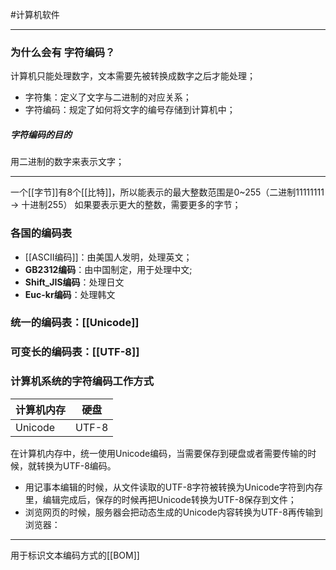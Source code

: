 #计算机软件 
***
### 为什么会有 字符编码？
计算机只能处理数字，文本需要先被转换成数字之后才能处理；
-   字符集：定义了文字与二进制的对应关系；
-   字符编码：规定了如何将文字的编号存储到计算机中；
##### 字符编码的目的
用二进制的数字来表示文字；
***
一个[[字节]]有8个[[比特]]，所以能表示的最大整数范围是0~255（二进制11111111 -> 十进制255）
如果要表示更大的整数，需要更多的字节；
### 各国的编码表
-   [[ASCII编码]]：由美国人发明，处理英文；
-   **GB2312编码**：由中国制定，用于处理中文;
-   **Shift_JIS编码**：处理日文
-   **Euc-kr编码**：处理韩文
### 统一的编码表：[[Unicode]]
### 可变长的编码表：[[UTF-8]]
### 计算机系统的字符编码工作方式
计算机内存 | 硬盘
--|-- 
Unicode|UTF-8
在计算机内存中，统一使用Unicode编码，当需要保存到硬盘或者需要传输的时候，就转换为UTF-8编码。
-   用记事本编辑的时候，从文件读取的UTF-8字符被转换为Unicode字符到内存里，编辑完成后，保存的时候再把Unicode转换为UTF-8保存到文件；
-   浏览网页的时候，服务器会把动态生成的Unicode内容转换为UTF-8再传输到浏览器：
***
用于标识文本编码方式的[[BOM]]